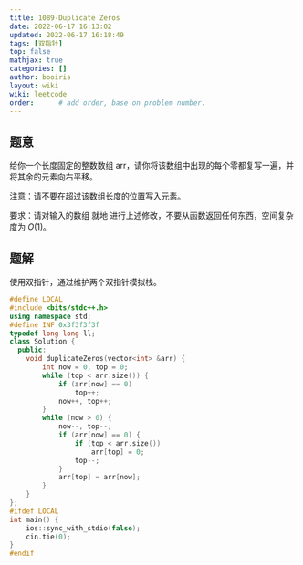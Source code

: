 ```yaml
---
title: 1089-Duplicate Zeros 
date: 2022-06-17 16:13:02 
updated: 2022-06-17 16:18:49
tags: [双指针] 
top: false
mathjax: true
categories: []
author: booiris
layout: wiki 
wiki: leetcode 
order:      # add order, base on problem number.
---
```


## 题意

给你一个长度固定的整数数组 arr，请你将该数组中出现的每个零都复写一遍，并将其余的元素向右平移。

注意：请不要在超过该数组长度的位置写入元素。

要求：请对输入的数组 就地 进行上述修改，不要从函数返回任何东西，空间复杂度为 $O(1)$。

## 题解

使用双指针，通过维护两个双指针模拟栈。

```cpp
#define LOCAL
#include <bits/stdc++.h>
using namespace std;
#define INF 0x3f3f3f3f
typedef long long ll;
class Solution {
  public:
    void duplicateZeros(vector<int> &arr) {
        int now = 0, top = 0;
        while (top < arr.size()) {
            if (arr[now] == 0)
                top++;
            now++, top++;
        }
        while (now > 0) {
            now--, top--;
            if (arr[now] == 0) {
                if (top < arr.size())
                    arr[top] = 0;
                top--;
            }
            arr[top] = arr[now];
        }
    }
};
#ifdef LOCAL
int main() {
    ios::sync_with_stdio(false);
    cin.tie(0);
}
#endif
```
